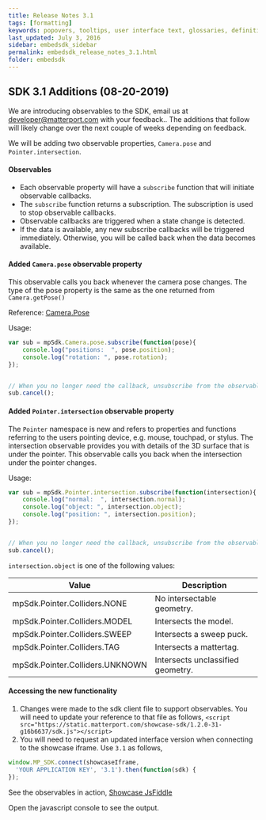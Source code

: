 ```yaml
---
title: Release Notes 3.1
tags: [formatting]
keywords: popovers, tooltips, user interface text, glossaries, definitions
last_updated: July 3, 2016
sidebar: embedsdk_sidebar
permalink: embedsdk_release_notes_3.1.html
folder: embedsdk
---
```


## SDK 3.1 Additions (08-20-2019)
We are introducing observables to the SDK, email us at developer@matterport.com with your feedback.. 
The additions that follow will likely change over the next couple of weeks depending on feedback.

We will be adding two observable properties, `Camera.pose` and `Pointer.intersection`.

#### Observables
* Each observable property will have a `subscribe` function that will initiate observable callbacks.
* The `subscribe` function returns a subscription. The subscription is used to stop observable callbacks.
* Observable callbacks are triggered when a state change is detected.
* If the data is available, any new subscribe callbacks will be triggered immediately. Otherwise, you will be called back when the data becomes available.

#### Added `Camera.pose` observable property
This observable calls you back whenever the camera pose changes. The type of the pose property is the same as the one returned from `Camera.getPose()`

Reference: [Camera.Pose](https://matterport.github.io/showcase-sdk/docs/reference/modules/camera.html#pose)

Usage:
```javascript
var sub = mpSdk.Camera.pose.subscribe(function(pose){
    console.log("positions:  ", pose.position);
    console.log("rotation: ", pose.rotation);
});


// When you no longer need the callback, unsubscribe from the observable.
sub.cancel();
```

#### Added `Pointer.intersection` observable property
The `Pointer` namespace is new and refers to properties and functions referring to the users pointing device, e.g. mouse, touchpad, or stylus. The intersection observable provides you with details of the 3D surface that is under the pointer.
This observable calls you back when the intersection under the pointer changes.

Usage:
```javascript
var sub = mpSdk.Pointer.intersection.subscribe(function(intersection){
    console.log("normal:  ", intersection.normal);
    console.log("object: ", intersection.object);
    console.log("position: ", intersection.position);
});


// When you no longer need the callback, unsubscribe from the observable.
sub.cancel();
```

`intersection.object` is one of the following values:

| Value                           | Description                       |
|---------------------------------|-----------------------------------|
| mpSdk.Pointer.Colliders.NONE    | No intersectable geometry.        |
| mpSdk.Pointer.Colliders.MODEL   | Intersects the model.             |
| mpSdk.Pointer.Colliders.SWEEP   | Intersects a sweep puck.          |
| mpSdk.Pointer.Colliders.TAG     | Intersects a mattertag.           |
| mpSdk.Pointer.Colliders.UNKNOWN | Intersects unclassified geometry. |


#### Accessing the new functionality


1. Changes were made to the sdk client file to support observables. You will need to update your reference to that file as follows,
`<script src="https://static.matterport.com/showcase-sdk/1.2.0-31-g16b6637/sdk.js"></script>`
2. You will need to request an updated interface version when connecting to the showcase iframe.
Use `3.1` as follows,
```javascript
window.MP_SDK.connect(showcaseIframe,
  'YOUR APPLICATION KEY', '3.1').then(function(sdk) {
});
```


See the observables in action, [Showcase JsFiddle](https://jsfiddle.net/guillermo_matterport/co87amLq)

Open the javascript console to see the output.

